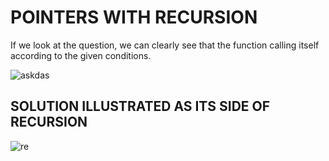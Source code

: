 # POINTERS WITH RECURSION
If we look at the question, we can clearly see that the function calling itself according to the given conditions.

![askdas](https://user-images.githubusercontent.com/89015461/192506748-5b750603-2e4d-45a3-a7bc-1c27f8c2e32c.png)

## SOLUTION ILLUSTRATED AS ITS SIDE OF RECURSION
![re](https://user-images.githubusercontent.com/89015461/192506851-916042ea-b71f-4a83-8436-5d4f0a4162b1.png)
